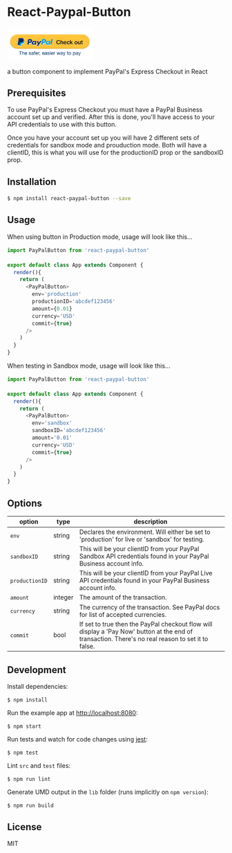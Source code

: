 # React-Paypal-Button

<img src='paypalImage.png' width="200px" />

a button component to implement PayPal&#39;s Express Checkout in React

## Prerequisites

To use PayPal's Express Checkout you must have a PayPal Business account set up and verified. After this is done, you'll have access to your API credentials to use with this button.

Once you have your account set up you will have 2 different sets of credentials for sandbox mode and prouduction mode. Both will have a clientID, this is what you will use for the productionID prop or the sandboxID prop.

## Installation

```sh
$ npm install react-paypal-button --save
```

## Usage

When using button in Production mode, usage will look like this...

```javascript
import PayPalButton from 'react-paypal-button'

export default class App extends Component {
  render(){
    return (
      <PayPalButton>
        env='production'
        productionID='abcdef123456'
        amount={0.01}
        currency='USD'
        commit={true}
      />
    )
  }
}
```

When testing in Sandbox mode, usage will look like this...

```javascript
import PayPalButton from 'react-paypal-button'

export default class App extends Component {
  render(){
    return (
      <PayPalButton>
        env='sandbox'
        sandboxID='abcdef123456'
        amount='0.01'
        currency='USD'
        commit={true}
      />
    )
  }
}
```

## Options

| option      | type  | description                              |
|--------------|-------|-------------------------------------------|
|`env`         | string|Declares the environment. Will either be set to 'production' for live or 'sandbox' for testing.|
|`sandboxID`    |string| This will be your clientID from your PayPal Sandbox API credentials found in your PayPal Business account info.|
|`productionID`|string| This will be your clientID from your PayPal Live API credentials found in your PayPal Business account info.|
|`amount`      |integer| The amount of the transaction. |
|`currency`     |string | The currency of the transaction. See PayPal docs for list of accepted currencies. |
|`commit`       |bool | If set to true then the PayPal checkout flow will display a 'Pay Now' button at the end of transaction. There's no real reason to set it to false.   |

## Development

Install dependencies:

```
$ npm install
```

Run the example app at [http://localhost:8080](http://localhost:8080):

```
$ npm start
```

Run tests and watch for code changes using [jest](https://github.com/facebook/jest):

```
$ npm test
```

Lint `src` and `test` files:

```
$ npm run lint
```

Generate UMD output in the `lib` folder (runs implicitly on `npm version`):

```
$ npm run build
```

## License

MIT
